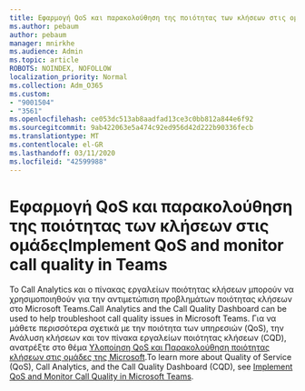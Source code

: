 ```yaml
---
title: Εφαρμογή QoS και παρακολούθηση της ποιότητας των κλήσεων στις ομάδες
ms.author: pebaum
author: pebaum
manager: mnirkhe
ms.audience: Admin
ms.topic: article
ROBOTS: NOINDEX, NOFOLLOW
localization_priority: Normal
ms.collection: Adm_O365
ms.custom:
- "9001504"
- "3561"
ms.openlocfilehash: ce053dc513ab8aadfad13ce3c0bb812a844e6f92
ms.sourcegitcommit: 9ab422063e5a474c92ed956d42d222b90336fecb
ms.translationtype: MT
ms.contentlocale: el-GR
ms.lasthandoff: 03/11/2020
ms.locfileid: "42599988"
---
```

# <a name="implement-qos-and-monitor-call-quality-in-teams"></a><span data-ttu-id="c163b-102">Εφαρμογή QoS και παρακολούθηση της ποιότητας των κλήσεων στις ομάδες</span><span class="sxs-lookup"><span data-stu-id="c163b-102">Implement QoS and monitor call quality in Teams</span></span>

<span data-ttu-id="c163b-103">Το Call Analytics και ο πίνακας εργαλείων ποιότητας κλήσεων μπορούν να χρησιμοποιηθούν για την αντιμετώπιση προβλημάτων ποιότητας κλήσεων στο Microsoft Teams.</span><span class="sxs-lookup"><span data-stu-id="c163b-103">Call Analytics and the Call Quality Dashboard can be used to help troubleshoot call quality issues in Microsoft Teams.</span></span> <span data-ttu-id="c163b-104">Για να μάθετε περισσότερα σχετικά με την ποιότητα των υπηρεσιών (QoS), την Ανάλυση κλήσεων και τον πίνακα εργαλείων ποιότητας κλήσεων (CQD), ανατρέξτε στο θέμα [Υλοποίηση QoS και Παρακολούθηση ποιότητας κλήσεων στις ομάδες της Microsoft](https://docs.microsoft.com/microsoftteams/monitor-call-quality-qos).</span><span class="sxs-lookup"><span data-stu-id="c163b-104">To learn more about Quality of Service (QoS), Call Analytics, and the Call Quality Dashboard (CQD), see [Implement QoS and Monitor Call Quality in Microsoft Teams](https://docs.microsoft.com/microsoftteams/monitor-call-quality-qos).</span></span> 
